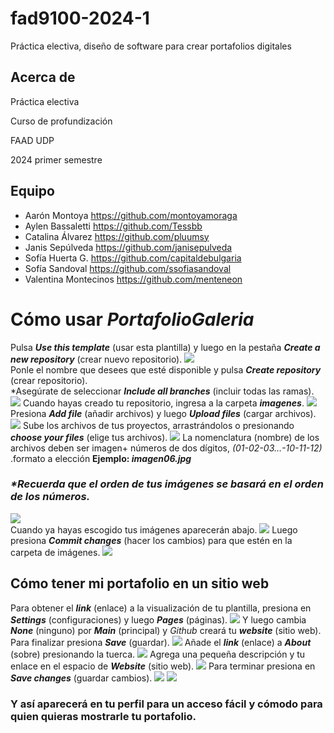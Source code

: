 # fad9100-2024-1

Práctica electiva, diseño de software para crear portafolios digitales

## Acerca de

Práctica electiva

Curso de profundización

FAAD UDP

2024 primer semestre

## Equipo

- Aarón Montoya <https://github.com/montoyamoraga>
- Aylen Bassaletti <https://github.com/Tessbb>
- Catalina Álvarez <https://github.com/pluumsy>
- Janis Sepúlveda <https://github.com/janisepulveda>
- Sofía Huerta G. <https://github.com/capitaldebulgaria>
- Sofía Sandoval <https://github.com/ssofiasandoval>
- Valentina Montecinos <https://github.com/menteneon>
# Cómo usar _PortafolioGaleria_
Pulsa _**Use this template**_ (usar esta plantilla) y luego en la pestaña _**Create a new repository**_ (crear nuevo repositorio).
 ![](./img/foto1.png)
 <br>
Ponle el nombre que desees que esté disponible y pulsa _**Create repository**_ (crear repositorio). <br>
*Asegúrate de seleccionar _**Include all branches**_ (incluir todas las ramas).
 ![](./img/foto2.png)
Cuando hayas creado tu repositorio, ingresa a la carpeta _**imagenes**_.
 ![](./img/foto3.png)
Presiona _**Add file**_ (añadir archivos) y luego _**Upload files**_ (cargar archivos).
 ![](./img/foto4.png)
Sube los archivos de tus proyectos, arrastrándolos o presionando _**choose your files**_ (elige tus archivos). 
 ![](./img/foto5.png)
La nomenclatura (nombre) de los archivos deben ser imagen+ números de dos dígitos, _(01-02-03…-10-11-12)_ .formato a elección **Ejemplo: _imagen06.jpg_**
### _***Recuerda que el orden de tus imágenes se basará en el orden de los números.**_
 ![](./img/foto6.png) <br>
Cuando ya hayas escogido tus imágenes aparecerán abajo. 
 ![](./img/foto7.png)
Luego presiona _**Commit changes**_ (hacer los cambios) para que estén en la carpeta de imágenes.
 ![](./img/foto8.png)
## Cómo tener mi portafolio en un sitio web
Para obtener el _**link**_ (enlace) a la visualización de tu plantilla, presiona en _**Settings**_ (configuraciones) y luego _**Pages**_ (páginas).
 ![](./img/foto9.png)
Y luego cambia _**None**_ (ninguno) por _**Main**_ (principal) y _Github_ creará tu _**website**_ (sitio web). Para finalizar presiona _**Save**_ (guardar).
 ![](./img/foto10.png)
Añade el _**link**_ (enlace) a _**About**_ (sobre) presionando la tuerca.
 ![](./img/foto11.png)
Agrega una pequeña descripción y tu enlace en el espacio de _**Website**_ (sitio web).
 ![](./img/foto12.png)
 Para terminar presiona en _**Save changes**_ (guardar cambios).
 ![](./img/foto13.png)
 ![](./img/foto14.png)
### Y así aparecerá en tu perfil para un acceso fácil y cómodo para quien quieras mostrarle tu portafolio.
